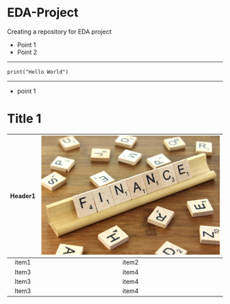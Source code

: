 # EDA-Project
Creating a repository for EDA project
- Point 1
- Point 2
___
```
print("Hello World")
```
---
- point 1
# Title 1

| Header1  |![Header1](https://raw.githubusercontent.com/nupur80/EDA-Project/main/images/finance%5B1%5D.jpg "Header1")   |
| :------------: | :------------: |
|  item1 |item2   |
|  Item3 |item4   |
|  Item3 |item4   |
|  Item3 |item4   |
